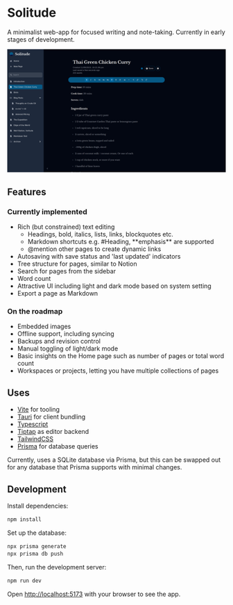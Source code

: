 # Solitude

A minimalist web-app for focused writing and note-taking. Currently in early stages of development.

![Screenshot of software](.github/images/screenshot.png)

## Features

### Currently implemented
- Rich (but constrained) text editing
    - Headings, bold, italics, lists, links, blockquotes etc.
    - Markdown shortcuts e.g. #Heading, \*\*emphasis\*\* are supported
    - @mention other pages to create dynamic links
- Autosaving with save status and 'last updated' indicators
- Tree structure for pages, similar to Notion
- Search for pages from the sidebar
- Word count
- Attractive UI including light and dark mode based on system setting
- Export a page as Markdown

### On the roadmap
- Embedded images
- Offline support, including syncing
- Backups and revision control
- Manual toggling of light/dark mode
- Basic insights on the Home page such as number of pages or total word count
- Workspaces or projects, letting you have multiple collections of pages

## Uses
- [Vite](https://vitejs.dev/) for tooling
- [Tauri](https://tauri.app/) for client bundling
- [Typescript](https://www.typescriptlang.org/)
- [Tiptap](https://www.tiptap.dev/) as editor backend
- [TailwindCSS](https://tailwindcss.com/)
- [Prisma](https://www.prisma.io) for database queries

Currently, uses a SQLite database via Prisma, but this can be swapped out for any database that Prisma supports with minimal changes.

## Development

Install dependencies:

```bash
npm install
```

Set up the database:

```bash
npx prisma generate
npx prisma db push
```

Then, run the development server:

```bash
npm run dev
```

Open [http://localhost:5173](http://localhost:5173) with your browser to see the app.

